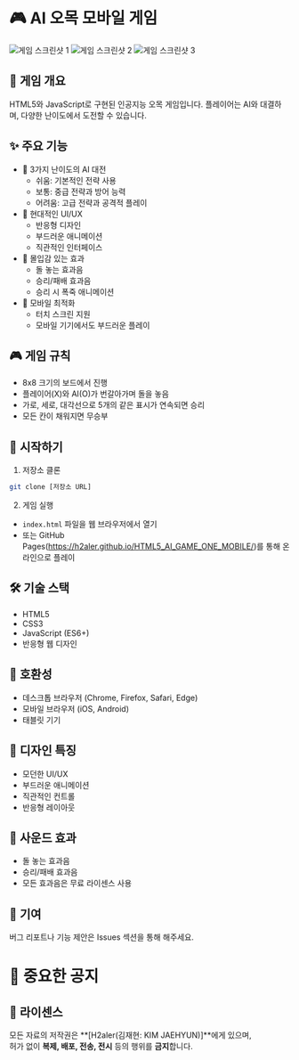 # 🎮 AI 오목 모바일 게임

![게임 스크린샷 1](sc1.png)
![게임 스크린샷 2](sc2.png)
![게임 스크린샷 3](sc3.png)

## 🎯 게임 개요
HTML5와 JavaScript로 구현된 인공지능 오목 게임입니다. 플레이어는 AI와 대결하며, 다양한 난이도에서 도전할 수 있습니다.

## ✨ 주요 기능
- 🤖 3가지 난이도의 AI 대전
  - 쉬움: 기본적인 전략 사용
  - 보통: 중급 전략과 방어 능력
  - 어려움: 고급 전략과 공격적 플레이
- 🎨 현대적인 UI/UX
  - 반응형 디자인
  - 부드러운 애니메이션
  - 직관적인 인터페이스
- 🎵 몰입감 있는 효과
  - 돌 놓는 효과음
  - 승리/패배 효과음
  - 승리 시 폭죽 애니메이션
- 📱 모바일 최적화
  - 터치 스크린 지원
  - 모바일 기기에서도 부드러운 플레이

## 🎮 게임 규칙
- 8x8 크기의 보드에서 진행
- 플레이어(X)와 AI(O)가 번갈아가며 돌을 놓음
- 가로, 세로, 대각선으로 5개의 같은 표시가 연속되면 승리
- 모든 칸이 채워지면 무승부

## 🚀 시작하기
1. 저장소 클론
```bash
git clone [저장소 URL]
```

2. 게임 실행
- `index.html` 파일을 웹 브라우저에서 열기
- 또는 GitHub Pages(https://h2aler.github.io/HTML5_AI_GAME_ONE_MOBILE/)를 통해 온라인으로 플레이
  

## 🛠 기술 스택
- HTML5
- CSS3
- JavaScript (ES6+)
- 반응형 웹 디자인

## 📱 호환성
- 데스크톱 브라우저 (Chrome, Firefox, Safari, Edge)
- 모바일 브라우저 (iOS, Android)
- 태블릿 기기

## 🎨 디자인 특징
- 모던한 UI/UX
- 부드러운 애니메이션
- 직관적인 컨트롤
- 반응형 레이아웃

## 🎵 사운드 효과
- 돌 놓는 효과음
- 승리/패배 효과음
- 모든 효과음은 무료 라이센스 사용

## 🤝 기여
버그 리포트나 기능 제안은 Issues 섹션을 통해 해주세요.

# 📢 중요한 공지
## 📄 라이센스

모든 자료의 저작권은 **[H2aler(김재현: KIM JAEHYUN)]**에게 있으며,  
허가 없이 **복제, 배포, 전송, 전시** 등의 행위를 **금지**합니다.

